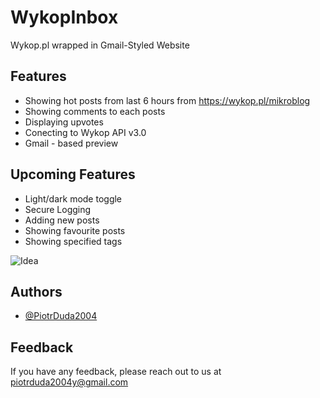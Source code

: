  
# WykopInbox

Wykop.pl wrapped in Gmail-Styled Website

## Features 

- Showing hot posts from last 6 hours from https://wykop.pl/mikroblog
- Showing comments to each posts
- Displaying upvotes
- Conecting to Wykop API v3.0
- Gmail - based preview

## Upcoming Features
- Light/dark mode toggle
- Secure Logging 
- Adding new posts
- Showing favourite posts
- Showing specified tags

  
![Idea](https://github.com/user-attachments/assets/0ecf14cf-2f70-492f-a988-51a4aa3a268f)

## Authors


- [@PiotrDuda2004](https://www.github.com/PiotrDuda2004)


## Feedback

If you have any feedback, please reach out to us at piotrduda2004y@gmail.com

